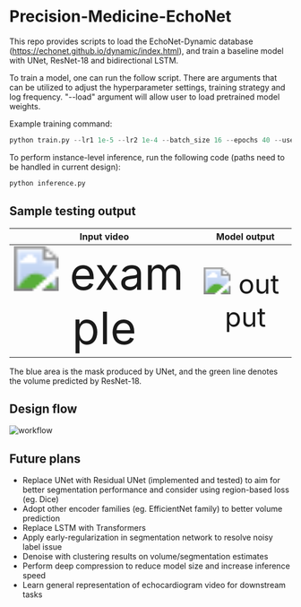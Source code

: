 # Precision-Medicine-EchoNet

This repo provides scripts to load the EchoNet-Dynamic database (<https://echonet.github.io/dynamic/index.html>), and train a baseline model with UNet, ResNet-18 and bidirectional LSTM. 

To train a model, one can run the follow script. There are arguments that can be utilized to adjust the hyperparameter settings, training strategy and log frequency. "--load" argument will allow user to load pretrained model weights.

Example training command:

```python
python train.py --lr1 1e-5 --lr2 1e-4 --batch_size 16 --epochs 40 --use_gt_ef --log_every 200 --device 'cuda' --load 'foo.pt'
```

To perform instance-level inference, run the following code (paths need to be handled in current design):

```python
python inference.py
```

## Sample testing output

Input video                       |  Model output
:--------------------------------:|:----------------------------------------:
<img src="https://github.com/tienyuliu/Precision-Medicine-EchoNet/blob/main/pics/example.gif" alt="example" style="zoom:500%;" />  | <img src="https://github.com/tienyuliu/Precision-Medicine-EchoNet/blob/main/pics/output.gif" alt="output" style="zoom:300%;" /> 

The blue area is the mask produced by UNet, and the green line denotes the volume predicted by ResNet-18.

## Design flow

![workflow](https://github.com/tienyuliu/Precision-Medicine-EchoNet/blob/main/pics/workflow.gif)

## Future plans

- Replace UNet with Residual UNet (implemented and tested) to aim for better segmentation performance and consider using region-based loss (eg. Dice)
- Adopt other encoder families (eg. EfficientNet family) to better volume prediction
- Replace LSTM with Transformers
- Apply early-regularization in segmentation network to resolve noisy label issue
- Denoise with clustering results on volume/segmentation estimates
- Perform deep compression to reduce model size and increase inference speed
- Learn general representation of echocardiogram video for downstream tasks
